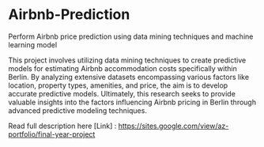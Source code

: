 # Airbnb-Prediction
Perform Airbnb price prediction using data mining techniques and machine learning model

This project involves utilizing data mining techniques to create predictive models for estimating Airbnb accommodation costs specifically within Berlin. By analyzing extensive datasets encompassing various factors like location, property types, amenities, and price, the aim is to develop accurate predictive models. Ultimately, this research seeks to provide valuable insights into the factors influencing Airbnb pricing in Berlin through advanced predictive modeling techniques.

Read full description here
[Link] : https://sites.google.com/view/az-portfolio/final-year-project

